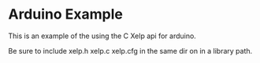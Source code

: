# Arduino Example

This is an example of the using the C Xelp api for arduino.

Be sure to include xelp.h xelp.c xelp.cfg in the same dir on in a library path.

